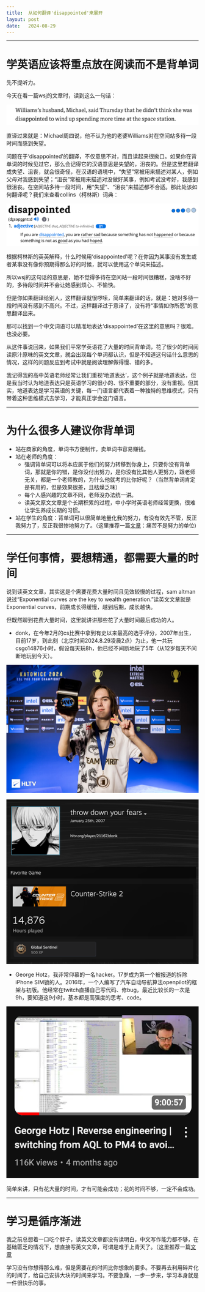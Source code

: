 ```yaml
---
title:  从如何翻译'disappointed'来展开
layout: post
date:   2024-08-29
---
```


---
# 学英语应该将重点放在阅读而不是背单词

先不提听力。

今天在看一篇wsj的文章时，读到这么一句话：

![](/images/image.png)

直译过来就是：Michael周四说，他不认为他的老婆Williams对在空间站多待一段时间而感到失望。

问题在于‘disappointed’的翻译，不仅意思不对，而且读起来很拗口。如果你在背单词的时候见过它，那么会记得它的汉语意思是失望的，沮丧的。但是这里若翻译成失望、沮丧，就会很奇怪，在汉语的语境中，“失望”常被用来描述对某人，例如父母对我感到失望；“沮丧”常被用来描述对没做好某事，例如考试没考好，我感到很沮丧。在空间站多待一段时间，用“失望”、“沮丧”来描述都不合适。那此处该如何翻译呢？我们来查看collins（柯林斯）词典：

![](/images/image-2.png)

根据柯林斯的英英解释，什么时候用‘disappointed’呢？在你因为某事没有发生或者某事没有像你预期得那么好的时候，就可以使用这个单词来描述。

所以wsj的这句话的意思是，她不觉得多待在空间站一段时间很糟糕，没啥不好的，多待段时间并不会让她感到烦心、不愉快。

但是你如果翻译给别人，这样翻译就很啰嗦，简单来翻译的话，就是：她对多待一段时间没有感到不高兴。不过，这样翻译过于意译了，没有将“事情如你所愿”的意思翻译出来。

那可以找到一个中文词语可以精准地表达‘disappointed’在这里的意思吗？很难。也没必要。

从这件事说回来，如果我们平常学英语花了大量的时间背单词，花了很少的时间阅读原汁原味的英文文章，就会出现每个单词都认识，但是不知道这句话什么意思的情况，这样的问题反应到考试中就是阅读理解做得慢、错的多。

我记得我的高中英语老师经常让我们重视‘地道表达’，这个例子就是地道表达，但是我当时认为地道表达只是英语学习的很小的、很不重要的部分，没有重视。但其实，地道表达是学习英语的关键，每一门语言都代表着一种独特的思维模式，只有带着这种思维模式去学习，才能真正学会这门语言。

---
# 为什么很多人建议你背单词

- 站在商家的角度，单词书方便制作，卖单词书容易赚钱。
- 站在老师的角度：
    - 强调背单词可以将本应属于他们的努力转移到你身上，只要你没有背单词，那就是你的错，是你没付出努力，是你没有比其他人更努力，跟老师无关，都是一个老师教的，为什么他就考的比你好呢？（当然背单词肯定是有用的，但是效果很差，且枯燥乏味）
    - 每个人感兴趣的文章不同，老师没办法统一讲。
    - 读英文原文文章是个长期积累的过程，中小学时英语老师经常更换，很难让学生养成长期的习惯。
- 站在学生的角度：背单词可以很简单地量化我的努力，有没有效先不管，反正我努力了，反正我很惨地努力了。（这里推荐一篇[文章](https://www.lesswrong.com/posts/bx3gkHJehRCYZAF3r/pain-is-not-the-unit-of-effort)：痛苦不是努力的单位)

---
# 学任何事情，要想精通，都需要大量的时间

说到读英文文章，其实这是个需要花费大量时间且见效较慢的过程，sam altman说过“Exponential curves are the key to wealth generation.”读英文文章就是Exponential curves，前期成长得缓慢，越到后期，成长越快。

但既然聊到花费大量时间，这里就讲讲那些花了大量时间最后成功的人。

- donk，在今年2月的cs比赛中拿到有史以来最高的选手评分，2007年出生，目前17岁，到此刻（北京时间2024.8.29凌晨2点）为止，他一共玩csgo14876小时，假设每天玩8h，他已经不间断地玩了5年（从12岁每天不间断地玩到今天）。

![](/images/image-4.png)

![](/images/image-3.png)

- George Hotz，我非常仰慕的一名hacker。17岁成为第一个被报道的拆除iPhone SIM锁的人。2016年，一个人编写了汽车自动导航算法openpilot的框架与初版。他经常在twitch直播自己写代码、修bug，最近比较长的一次是9h，要知道这9小时，基本都是高强度的思考、code。

![](/images/image-5.png)

简单来讲，只有花大量的时间，才有可能会成功；花的时间不够，一定不会成功。

---
# 学习是循序渐进

我之前总想着一口吃个胖子，读英文文章都没有读明白，中文写作能力都不够，在基础匮乏的情况下，想直接写英文文章，可谓是难于上青天了。（这里推荐一篇[文章](https://lelouch.dev/blog/you-are-probably-not-dumb/），你学不好，大概是因为有点急了，跳过了一些学习内容)

学习没有你想得那么难，但是需要花的时间比你想象的要多。不要再去利用碎片化的时间了，给自己安排大块的时间来学习。不要急躁，一步一步来，学习本身就是一件很快乐的事。